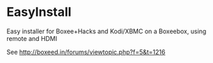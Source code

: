 # EasyInstall
Easy installer for Boxee+Hacks and Kodi/XBMC on a Boxeebox, using remote and HDMI

See http://boxeed.in/forums/viewtopic.php?f=5&t=1216
